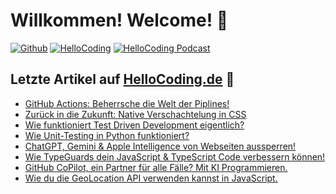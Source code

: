 # Willkommen! Welcome! 👋

[![Github](https://img.shields.io/github/followers/fschuermeyer?label=Github%20Followers&style=for-the-badge)](https://github.com/fschuermeyer/)
[![HelloCoding](https://img.shields.io/endpoint?style=for-the-badge&url=https%3A%2F%2Fhellocoding.de%2Fapi%2Fbadge%2Ffelix-schuermeyer)](https://hellocoding.de/autor/felix-schuermeyer/)
[![HelloCoding Podcast](https://img.shields.io/endpoint?style=for-the-badge&url=https%3A%2F%2Fhellocoding.de%2Fapi%2Fbadge%2Ffelix-schuermeyer%2Fpodcast)](https://hellocoding.de/podcast/)

## Letzte Artikel auf [HelloCoding.de](https://hellocoding.de/) 🧠

- [GitHub Actions: Beherrsche die Welt der Piplines!](https://hellocoding.de/blog/tools/git/github-actions-verwenden)
- [Zurück in die Zukunft: Native Verschachtelung in CSS](https://hellocoding.de/blog/coding-language/css/verschachtelung-in-css)
- [Wie funktioniert Test Driven Development eigentlich?](https://hellocoding.de/blog/coding-language/allgemein/test-driven-development)
- [Wie Unit-Testing in Python funktioniert?](https://hellocoding.de/blog/coding-language/python/unit-tests)
- [ChatGPT, Gemini & Apple Intelligence von Webseiten aussperren!](https://hellocoding.de/blog/seo/ki-ausschliessen-von-webseite)
- [Wie TypeGuards dein JavaScript & TypeScript Code verbessern können!](https://hellocoding.de/blog/coding-language/javascript/typeguards)
- [GitHub CoPilot, ein Partner für alle Fälle? Mit KI Programmieren.](https://hellocoding.de/blog/coding-language/allgemein/github-copilot)
- [Wie du die GeoLocation API verwenden kannst in JavaScript.](https://hellocoding.de/blog/coding-language/javascript/geolocation-api)
